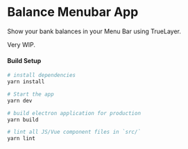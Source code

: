 # Balance Menubar App

Show your bank balances in your Menu Bar using TrueLayer.

Very WIP.

#### Build Setup

``` bash
# install dependencies
yarn install

# Start the app
yarn dev

# build electron application for production
yarn build

# lint all JS/Vue component files in `src/`
yarn lint

```
